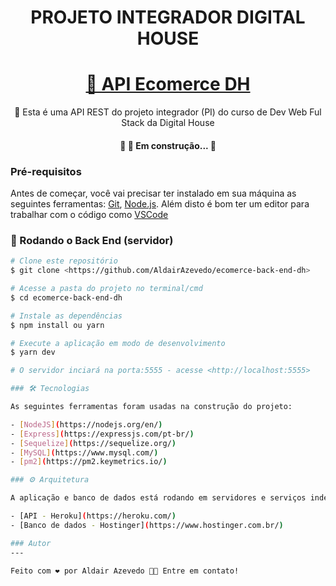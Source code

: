 <h1 align="center">PROJETO INTEGRADOR DIGITAL HOUSE</h1>
<h1 align="center">
    <a href="https://ecomerce-back-end-dh.herokuapp.com/">🔗 API Ecomerce DH</a>
</h1>
<p align="center">🚀 Esta é uma API REST do projeto integrador (PI) do curso de Dev Web Ful Stack da Digital House</p>

<h4 align="center"> 
	🚧 🚀 Em construção...  🚧
</h4>

### Pré-requisitos

Antes de começar, você vai precisar ter instalado em sua máquina as seguintes ferramentas:
[Git](https://git-scm.com), [Node.js](https://nodejs.org/en/). 
Além disto é bom ter um editor para trabalhar com o código como [VSCode](https://code.visualstudio.com/)

### 🎲 Rodando o Back End (servidor)

```bash
# Clone este repositório
$ git clone <https://github.com/AldairAzevedo/ecomerce-back-end-dh>

# Acesse a pasta do projeto no terminal/cmd
$ cd ecomerce-back-end-dh

# Instale as dependências
$ npm install ou yarn

# Execute a aplicação em modo de desenvolvimento
$ yarn dev

# O servidor inciará na porta:5555 - acesse <http://localhost:5555>

### 🛠 Tecnologias

As seguintes ferramentas foram usadas na construção do projeto:

- [NodeJS](https://nodejs.org/en/)
- [Express](https://expressjs.com/pt-br/)
- [Sequelize](https://sequelize.org/)
- [MySQL](https://www.mysql.com/)
- [pm2](https://pm2.keymetrics.io/)

### ⚙ Arquitetura

A aplicação e banco de dados está rodando em servidores e serviços indempendente:

- [API - Heroku](https://heroku.com/)
- [Banco de dados - Hostinger](https://www.hostinger.com.br/)

### Autor
---

Feito com ❤️ por Aldair Azevedo 👋🏽 Entre em contato!
